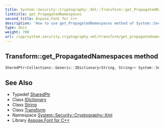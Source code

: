 ```yaml
---
title: System::Security::Cryptography::Xml::Transform::get_PropagatedNamespaces method
linktitle: get_PropagatedNamespaces
second_title: Aspose.Font for C++
description: 'How to use get_PropagatedNamespaces method of System::Security::Cryptography::Xml::Transform class in C++.'
type: docs
weight: 700
url: /cpp/system.security.cryptography.xml/transform/get_propagatednamespaces/
---
```

## Transform::get_PropagatedNamespaces method




```cpp
SharedPtr<Collections::Generic::IDictionary<String, String>> System::Security::Cryptography::Xml::Transform::get_PropagatedNamespaces()
```

## See Also

* Typedef [SharedPtr](../../../system/sharedptr/)
* Class [IDictionary](../../../system.collections.generic/idictionary/)
* Class [String](../../../system/string/)
* Class [Transform](../)
* Namespace [System::Security::Cryptography::Xml](../../)
* Library [Aspose.Font for C++](../../../)
